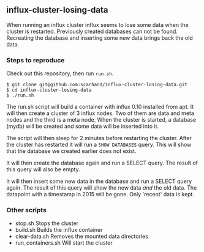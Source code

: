 ## influx-cluster-losing-data

When running an influx cluster influx seems to lose some data when the cluster is restarted. Previously created databases can not be found. Recreating the database and inserting some new data brings back the old data.

### Steps to reproduce
Check out this repository, then run `run.sh`.
```
$ git clone git@github.com:scarhand/influx-cluster-losing-data.git
$ cd influx-cluster-losing-data
$ ./run.sh
```

The run.sh script will build a container with influx 0.10 installed from apt. It will then create a cluster of 3 influx nodes. Two of them are data and meta nodes and the third is a meta node. 
When the cluster is started, a database (mydb) will be created and some data will be inserted into it.

The script will then sleep for 2 minutes before restarting the cluster. After the cluster has restarted it will run a `SHOW DATABASES` query.
This will show that the database we created earlier does not exist.

It will then create the database again and run a SELECT query. The result of this query will also be empty.

It will then insert some new data in the database and run a SELECT query again. The result of this query will show the new data *and* the old data.
The datapoint with a timestamp in 2015 will be gone. Only 'recent' data is kept.


### Other scripts
- stop.sh Stops the cluster
- build.sh Builds the influx container
- clear-data.sh Removes the mounted data directories
- run_containers.sh Will start the cluster